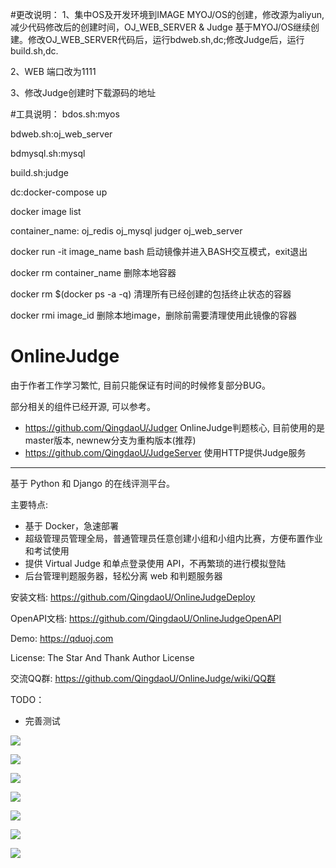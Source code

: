 #更改说明：
1、集中OS及开发环境到IMAGE MYOJ/OS的创建，修改源为aliyun,减少代码修改后的创建时间，OJ_WEB_SERVER & Judge 基于MYOJ/OS继续创建。修改OJ_WEB_SERVER代码后，运行bdweb.sh,dc;修改Judge后，运行build.sh,dc.

2、WEB 端口改为1111

3、修改Judge创建时下载源码的地址

#工具说明：
bdos.sh:myos

bdweb.sh:oj_web_server

bdmysql.sh:mysql

build.sh:judge

dc:docker-compose up

docker image list

container_name: oj_redis oj_mysql judger oj_web_server

docker run -it image_name bash 启动镜像并进入BASH交互模式，exit退出

docker rm  container_name 删除本地容器

docker rm $(docker ps -a -q) 清理所有已经创建的包括终止状态的容器

docker rmi image_id 删除本地image，删除前需要清理使用此镜像的容器

# OnlineJudge 

由于作者工作学习繁忙, 目前只能保证有时间的时候修复部分BUG。

部分相关的组件已经开源, 可以参考。

 - https://github.com/QingdaoU/Judger OnlineJudge判题核心, 目前使用的是master版本, newnew分支为重构版本(推荐)
 - https://github.com/QingdaoU/JudgeServer 使用HTTP提供Judge服务
  
------------------------------------------------------------------
  
基于 Python 和 Django 的在线评测平台。

主要特点:
 
 - 基于 Docker，急速部署
 - 超级管理员管理全局，普通管理员任意创建小组和小组内比赛，方便布置作业和考试使用
 - 提供 Virtual Judge 和单点登录使用 API，不再繁琐的进行模拟登陆
 - 后台管理判题服务器，轻松分离 web 和判题服务器

安装文档: https://github.com/QingdaoU/OnlineJudgeDeploy

OpenAPI文档: https://github.com/QingdaoU/OnlineJudgeOpenAPI

Demo: https://qduoj.com

License: The Star And Thank Author License

交流QQ群: https://github.com/QingdaoU/OnlineJudge/wiki/QQ群

TODO：

 - 完善测试

![](http://7xk96g.com1.z0.glb.clouddn.com/oj-preview/FireShot%20Capture%2028%20-%20%E9%A2%98%E7%9B%AE%E5%88%97%E8%A1%A8%20-%20https___qduoj.com_problems_.png)

![](http://7xk96g.com1.z0.glb.clouddn.com/oj-preview/FireShot%20Capture%2029%20-%20A%20%20%20B%20Problem%20-%20https___qduoj.com_problem_1_.png)

![](http://7xk96g.com1.z0.glb.clouddn.com/oj-preview/FireShot%20Capture%2030%20-%20%E6%88%91%E7%9A%84%E6%8F%90%E4%BA%A4%E8%AF%A6%E6%83%85%20-%20https___qduoj.com_submission_5b229926a4218d43d9e75158be0d1bf4_.png)

![](http://7xk96g.com1.z0.glb.clouddn.com/oj-preview/FireShot%20Capture%2031%20-%20C%E8%AF%AD%E8%A8%80%E5%AE%9E%E9%AA%8C%E7%BB%83%E4%B9%A0%EF%BC%88%E4%B8%80%EF%BC%89%20-%20https___qduoj.com_contest_23_.png)

![](http://7xk96g.com1.z0.glb.clouddn.com/oj-preview/FireShot%20Capture%2035%20-%20%E6%AF%94%E8%B5%9B%E6%8E%92%E5%90%8D%20-%20https___qduoj.com_contest_17_rank_.png)

![](http://7xk96g.com1.z0.glb.clouddn.com/oj-preview/FireShot%20Capture%2033%20-%20%E5%9C%A8%E7%BA%BF%E8%AF%84%E6%B5%8B%E7%B3%BB%E7%BB%9F%20-%20%E5%90%8E%E5%8F%B0%E7%AE%A1%E7%90%86%20-%20https___qduoj.com_admin_%23problem_problem_list.png)

![](http://7xk96g.com1.z0.glb.clouddn.com/oj-preview/FireShot%20Capture%2034%20-%20%E5%9C%A8%E7%BA%BF%E8%AF%84%E6%B5%8B%E7%B3%BB%E7%BB%9F%20-%20%E5%90%8E%E5%8F%B0%E7%AE%A1%E7%90%86%20-%20https___qduoj.com_admin_%23contest_contest_list.png)
